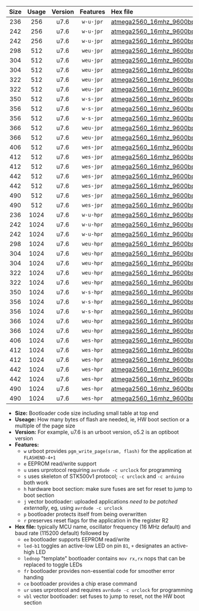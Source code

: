|Size|Usage|Version|Features|Hex file|
|:-:|:-:|:-:|:-:|:--|
|236|256|u7.6|`w-u-jpr`|[atmega2560_16mhz_9600bps_ur_vbl.hex](https://raw.githubusercontent.com/stefanrueger/urboot/main//atmega2560_16mhz_9600bps_ur_vbl.hex)|
|242|256|u7.6|`w-u-jpr`|[atmega2560_16mhz_9600bps_led+b7_ur_vbl.hex](https://raw.githubusercontent.com/stefanrueger/urboot/main//atmega2560_16mhz_9600bps_led+b7_ur_vbl.hex)|
|242|256|u7.6|`w-u-jpr`|[atmega2560_16mhz_9600bps_lednop_ur_vbl.hex](https://raw.githubusercontent.com/stefanrueger/urboot/main//atmega2560_16mhz_9600bps_lednop_ur_vbl.hex)|
|298|512|u7.6|`weu-jpr`|[atmega2560_16mhz_9600bps_ee_ur_vbl.hex](https://raw.githubusercontent.com/stefanrueger/urboot/main//atmega2560_16mhz_9600bps_ee_ur_vbl.hex)|
|304|512|u7.6|`weu-jpr`|[atmega2560_16mhz_9600bps_ee_led+b7_ur_vbl.hex](https://raw.githubusercontent.com/stefanrueger/urboot/main//atmega2560_16mhz_9600bps_ee_led+b7_ur_vbl.hex)|
|304|512|u7.6|`weu-jpr`|[atmega2560_16mhz_9600bps_ee_lednop_ur_vbl.hex](https://raw.githubusercontent.com/stefanrueger/urboot/main//atmega2560_16mhz_9600bps_ee_lednop_ur_vbl.hex)|
|322|512|u7.6|`weu-jpr`|[atmega2560_16mhz_9600bps_ee_led+b7_fr_ur_vbl.hex](https://raw.githubusercontent.com/stefanrueger/urboot/main//atmega2560_16mhz_9600bps_ee_led+b7_fr_ur_vbl.hex)|
|322|512|u7.6|`weu-jpr`|[atmega2560_16mhz_9600bps_ee_lednop_fr_ur_vbl.hex](https://raw.githubusercontent.com/stefanrueger/urboot/main//atmega2560_16mhz_9600bps_ee_lednop_fr_ur_vbl.hex)|
|350|512|u7.6|`w-s-jpr`|[atmega2560_16mhz_9600bps_vbl.hex](https://raw.githubusercontent.com/stefanrueger/urboot/main//atmega2560_16mhz_9600bps_vbl.hex)|
|356|512|u7.6|`w-s-jpr`|[atmega2560_16mhz_9600bps_led+b7_vbl.hex](https://raw.githubusercontent.com/stefanrueger/urboot/main//atmega2560_16mhz_9600bps_led+b7_vbl.hex)|
|356|512|u7.6|`w-s-jpr`|[atmega2560_16mhz_9600bps_lednop_vbl.hex](https://raw.githubusercontent.com/stefanrueger/urboot/main//atmega2560_16mhz_9600bps_lednop_vbl.hex)|
|366|512|u7.6|`weu-jpr`|[atmega2560_16mhz_9600bps_ee_led+b7_fr_ce_ur_vbl.hex](https://raw.githubusercontent.com/stefanrueger/urboot/main//atmega2560_16mhz_9600bps_ee_led+b7_fr_ce_ur_vbl.hex)|
|366|512|u7.6|`weu-jpr`|[atmega2560_16mhz_9600bps_ee_lednop_fr_ce_ur_vbl.hex](https://raw.githubusercontent.com/stefanrueger/urboot/main//atmega2560_16mhz_9600bps_ee_lednop_fr_ce_ur_vbl.hex)|
|406|512|u7.6|`wes-jpr`|[atmega2560_16mhz_9600bps_ee_vbl.hex](https://raw.githubusercontent.com/stefanrueger/urboot/main//atmega2560_16mhz_9600bps_ee_vbl.hex)|
|412|512|u7.6|`wes-jpr`|[atmega2560_16mhz_9600bps_ee_led+b7_vbl.hex](https://raw.githubusercontent.com/stefanrueger/urboot/main//atmega2560_16mhz_9600bps_ee_led+b7_vbl.hex)|
|412|512|u7.6|`wes-jpr`|[atmega2560_16mhz_9600bps_ee_lednop_vbl.hex](https://raw.githubusercontent.com/stefanrueger/urboot/main//atmega2560_16mhz_9600bps_ee_lednop_vbl.hex)|
|442|512|u7.6|`wes-jpr`|[atmega2560_16mhz_9600bps_ee_led+b7_fr_vbl.hex](https://raw.githubusercontent.com/stefanrueger/urboot/main//atmega2560_16mhz_9600bps_ee_led+b7_fr_vbl.hex)|
|442|512|u7.6|`wes-jpr`|[atmega2560_16mhz_9600bps_ee_lednop_fr_vbl.hex](https://raw.githubusercontent.com/stefanrueger/urboot/main//atmega2560_16mhz_9600bps_ee_lednop_fr_vbl.hex)|
|490|512|u7.6|`wes-jpr`|[atmega2560_16mhz_9600bps_ee_led+b7_fr_ce_vbl.hex](https://raw.githubusercontent.com/stefanrueger/urboot/main//atmega2560_16mhz_9600bps_ee_led+b7_fr_ce_vbl.hex)|
|490|512|u7.6|`wes-jpr`|[atmega2560_16mhz_9600bps_ee_lednop_fr_ce_vbl.hex](https://raw.githubusercontent.com/stefanrueger/urboot/main//atmega2560_16mhz_9600bps_ee_lednop_fr_ce_vbl.hex)|
|236|1024|u7.6|`w-u-hpr`|[atmega2560_16mhz_9600bps_ur.hex](https://raw.githubusercontent.com/stefanrueger/urboot/main//atmega2560_16mhz_9600bps_ur.hex)|
|242|1024|u7.6|`w-u-hpr`|[atmega2560_16mhz_9600bps_led+b7_ur.hex](https://raw.githubusercontent.com/stefanrueger/urboot/main//atmega2560_16mhz_9600bps_led+b7_ur.hex)|
|242|1024|u7.6|`w-u-hpr`|[atmega2560_16mhz_9600bps_lednop_ur.hex](https://raw.githubusercontent.com/stefanrueger/urboot/main//atmega2560_16mhz_9600bps_lednop_ur.hex)|
|298|1024|u7.6|`weu-hpr`|[atmega2560_16mhz_9600bps_ee_ur.hex](https://raw.githubusercontent.com/stefanrueger/urboot/main//atmega2560_16mhz_9600bps_ee_ur.hex)|
|304|1024|u7.6|`weu-hpr`|[atmega2560_16mhz_9600bps_ee_led+b7_ur.hex](https://raw.githubusercontent.com/stefanrueger/urboot/main//atmega2560_16mhz_9600bps_ee_led+b7_ur.hex)|
|304|1024|u7.6|`weu-hpr`|[atmega2560_16mhz_9600bps_ee_lednop_ur.hex](https://raw.githubusercontent.com/stefanrueger/urboot/main//atmega2560_16mhz_9600bps_ee_lednop_ur.hex)|
|322|1024|u7.6|`weu-hpr`|[atmega2560_16mhz_9600bps_ee_led+b7_fr_ur.hex](https://raw.githubusercontent.com/stefanrueger/urboot/main//atmega2560_16mhz_9600bps_ee_led+b7_fr_ur.hex)|
|322|1024|u7.6|`weu-hpr`|[atmega2560_16mhz_9600bps_ee_lednop_fr_ur.hex](https://raw.githubusercontent.com/stefanrueger/urboot/main//atmega2560_16mhz_9600bps_ee_lednop_fr_ur.hex)|
|350|1024|u7.6|`w-s-hpr`|[atmega2560_16mhz_9600bps.hex](https://raw.githubusercontent.com/stefanrueger/urboot/main//atmega2560_16mhz_9600bps.hex)|
|356|1024|u7.6|`w-s-hpr`|[atmega2560_16mhz_9600bps_led+b7.hex](https://raw.githubusercontent.com/stefanrueger/urboot/main//atmega2560_16mhz_9600bps_led+b7.hex)|
|356|1024|u7.6|`w-s-hpr`|[atmega2560_16mhz_9600bps_lednop.hex](https://raw.githubusercontent.com/stefanrueger/urboot/main//atmega2560_16mhz_9600bps_lednop.hex)|
|366|1024|u7.6|`weu-hpr`|[atmega2560_16mhz_9600bps_ee_led+b7_fr_ce_ur.hex](https://raw.githubusercontent.com/stefanrueger/urboot/main//atmega2560_16mhz_9600bps_ee_led+b7_fr_ce_ur.hex)|
|366|1024|u7.6|`weu-hpr`|[atmega2560_16mhz_9600bps_ee_lednop_fr_ce_ur.hex](https://raw.githubusercontent.com/stefanrueger/urboot/main//atmega2560_16mhz_9600bps_ee_lednop_fr_ce_ur.hex)|
|406|1024|u7.6|`wes-hpr`|[atmega2560_16mhz_9600bps_ee.hex](https://raw.githubusercontent.com/stefanrueger/urboot/main//atmega2560_16mhz_9600bps_ee.hex)|
|412|1024|u7.6|`wes-hpr`|[atmega2560_16mhz_9600bps_ee_led+b7.hex](https://raw.githubusercontent.com/stefanrueger/urboot/main//atmega2560_16mhz_9600bps_ee_led+b7.hex)|
|412|1024|u7.6|`wes-hpr`|[atmega2560_16mhz_9600bps_ee_lednop.hex](https://raw.githubusercontent.com/stefanrueger/urboot/main//atmega2560_16mhz_9600bps_ee_lednop.hex)|
|442|1024|u7.6|`wes-hpr`|[atmega2560_16mhz_9600bps_ee_led+b7_fr.hex](https://raw.githubusercontent.com/stefanrueger/urboot/main//atmega2560_16mhz_9600bps_ee_led+b7_fr.hex)|
|442|1024|u7.6|`wes-hpr`|[atmega2560_16mhz_9600bps_ee_lednop_fr.hex](https://raw.githubusercontent.com/stefanrueger/urboot/main//atmega2560_16mhz_9600bps_ee_lednop_fr.hex)|
|490|1024|u7.6|`wes-hpr`|[atmega2560_16mhz_9600bps_ee_led+b7_fr_ce.hex](https://raw.githubusercontent.com/stefanrueger/urboot/main//atmega2560_16mhz_9600bps_ee_led+b7_fr_ce.hex)|
|490|1024|u7.6|`wes-hpr`|[atmega2560_16mhz_9600bps_ee_lednop_fr_ce.hex](https://raw.githubusercontent.com/stefanrueger/urboot/main//atmega2560_16mhz_9600bps_ee_lednop_fr_ce.hex)|

- **Size:** Bootloader code size including small table at top end
- **Useage:** How many bytes of flash are needed, ie, HW boot section or a multiple of the page size
- **Version:** For example, u7.6 is an urboot version, o5.2 is an optiboot version
- **Features:**
  + `w` urboot provides `pgm_write_page(sram, flash)` for the application at `FLASHEND-4+1`
  + `e` EEPROM read/write support
  + `u` uses urprotocol requiring `avrdude -c urclock` for programming
  + `s` uses skeleton of STK500v1 protocol; `-c urclock` and `-c arduino` both work
  + `h` hardware boot section: make sure fuses are set for reset to jump to boot section
  + `j` vector bootloader: uploaded applications *need to be patched externally*, eg, using `avrdude -c urclock`
  + `p` bootloader protects itself from being overwritten
  + `r` preserves reset flags for the application in the register R2
- **Hex file:** typically MCU name, oscillator frequency (16 MHz default) and baud rate (115200 default) followed by
  + `ee` bootloader supports EEPROM read/write
  + `led-b1` toggles an active-low LED on pin `B1`, `+` designates an active-high LED
  + `lednop` "template" bootloader contains `mov rx,rx` nops that can be replaced to toggle LEDs
  + `fr` bootloader provides non-essential code for smoother error handing
  + `ce` bootloader provides a chip erase command
  + `ur` uses urprotocol and requires `avrdude -c urclock` for programming
  + `vbl` vector bootloader: set fuses to jump to reset, not the HW boot section
